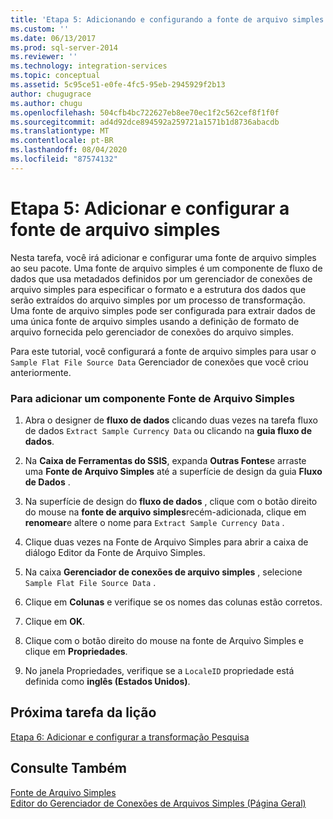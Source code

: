 ```yaml
---
title: 'Etapa 5: Adicionando e configurando a fonte de arquivo simples | Microsoft Docs'
ms.custom: ''
ms.date: 06/13/2017
ms.prod: sql-server-2014
ms.reviewer: ''
ms.technology: integration-services
ms.topic: conceptual
ms.assetid: 5c95ce51-e0fe-4fc5-95eb-2945929f2b13
author: chugugrace
ms.author: chugu
ms.openlocfilehash: 504cfb4bc722627eb8ee70ec1f2c562cef8f1f0f
ms.sourcegitcommit: ad4d92dce894592a259721a1571b1d8736abacdb
ms.translationtype: MT
ms.contentlocale: pt-BR
ms.lasthandoff: 08/04/2020
ms.locfileid: "87574132"
---
```

# <a name="step-5-adding-and-configuring-the-flat-file-source"></a>Etapa 5: Adicionar e configurar a fonte de arquivo simples
  Nesta tarefa, você irá adicionar e configurar uma fonte de arquivo simples ao seu pacote. Uma fonte de arquivo simples é um componente de fluxo de dados que usa metadados definidos por um gerenciador de conexões de arquivo simples para especificar o formato e a estrutura dos dados que serão extraídos do arquivo simples por um processo de transformação. Uma fonte de arquivo simples pode ser configurada para extrair dados de uma única fonte de arquivo simples usando a definição de formato de arquivo fornecida pelo gerenciador de conexões do arquivo simples.  
  
 Para este tutorial, você configurará a fonte de arquivo simples para usar o `Sample Flat File Source Data` Gerenciador de conexões que você criou anteriormente.  
  
### <a name="to-add-a-flat-file-source-component"></a>Para adicionar um componente Fonte de Arquivo Simples  
  
1.  Abra o designer de **fluxo de dados** clicando duas vezes na tarefa fluxo de dados `Extract Sample Currency Data` ou clicando na **guia fluxo de dados**.  
  
2.  Na **Caixa de Ferramentas do SSIS**, expanda **Outras Fontes**e arraste uma **Fonte de Arquivo Simples** até a superfície de design da guia **Fluxo de Dados** .  
  
3.  Na superfície de design do **fluxo de dados** , clique com o botão direito do mouse na **fonte de arquivo simples**recém-adicionada, clique em **renomear**e altere o nome para `Extract Sample Currency Data` .  
  
4.  Clique duas vezes na Fonte de Arquivo Simples para abrir a caixa de diálogo Editor da Fonte de Arquivo Simples.  
  
5.  Na caixa **Gerenciador de conexões de arquivo simples** , selecione `Sample Flat File Source Data` .  
  
6.  Clique em **Colunas** e verifique se os nomes das colunas estão corretos.  
  
7.  Clique em **OK**.  
  
8.  Clique com o botão direito do mouse na fonte de Arquivo Simples e clique em **Propriedades**.  
  
9. No janela Propriedades, verifique se a `LocaleID` propriedade está definida como **inglês (Estados Unidos)**.  
  
## <a name="next-task-in-lesson"></a>Próxima tarefa da lição  
 [Etapa 6: Adicionar e configurar a transformação Pesquisa](lesson-1-6-adding-and-configuring-the-lookup-transformations.md)  
  
## <a name="see-also"></a>Consulte Também  
 [Fonte de Arquivo Simples](data-flow/flat-file-source.md)   
 [Editor do Gerenciador de Conexões de Arquivos Simples &#40;Página Geral&#41;](general-page-of-integration-services-designers-options.md)  
  
  
